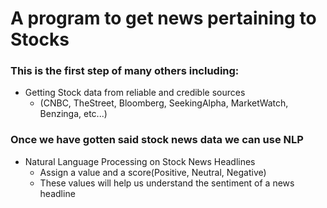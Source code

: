 # A program to get news pertaining to Stocks
### This is the first step of many others including:
- Getting Stock data from reliable and credible sources
    - (CNBC, TheStreet, Bloomberg, SeekingAlpha, MarketWatch, Benzinga, etc...)

### Once we have gotten said stock news data we can use NLP
- Natural Language Processing on Stock News Headlines
    - Assign a value and a score(Positive, Neutral, Negative)
    - These values will help us understand the sentiment of a news headline
    
